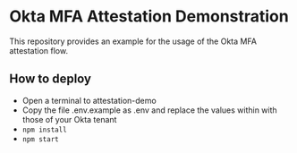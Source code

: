# Okta MFA Attestation Demonstration

This repository provides an example for the usage of the Okta MFA attestation flow.


## How to deploy

- Open a terminal to attestation-demo
- Copy the file .env.example as .env and replace the values within with those of your Okta tenant
- `npm install`
- `npm start`
